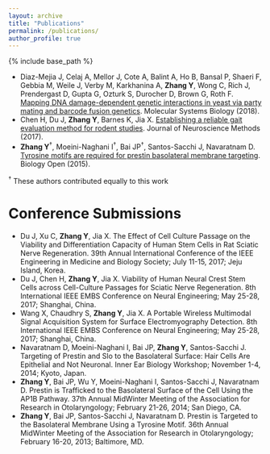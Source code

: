 ```yaml
---
layout: archive
title: "Publications"
permalink: /publications/
author_profile: true
---
```


<!-- You can also find my articles on [my Google Scholar profile](https://scholar.google.com/citations?user=t_DMPeIAAAAJ&hl=en&authuser=1).-->

{% include base_path %}


- Diaz-Mejia J, Celaj A, Mellor J, Cote A, Balint A, Ho B, Bansal P, Shaeri F, Gebbia M, Weile J, Verby M, Karkhanina A, **Zhang Y**, Wong C, Rich J, Prendergast D, Gupta G, Ozturk S, Durocher D, Brown G, Roth F. [Mapping DNA damage-dependent genetic interactions in yeast via party mating and barcode fusion genetics](https://www.embopress.org/doi/full/10.15252/msb.20177985). Molecular Systems Biology (2018).
- Chen H, Du J, **Zhang Y**, Barnes K, Jia X. [Establishing a reliable gait evaluation method for rodent studies](https://www.sciencedirect.com/science/article/pii/S016502701730081X). Journal of Neuroscience Methods (2017). 
- **Zhang Y**<sup>†</sup>, Moeini-Naghani I<sup>†</sup>, Bai JP<sup>†</sup>, Santos-Sacchi J, Navaratnam D. [Tyrosine motifs are required for prestin basolateral membrane targeting](https://bio.biologists.org/content/4/2/197.short). Biology Open (2015).

<sup>†</sup> These authors contributed equally to this work

Conference Submissions
=======

- Du J, Xu C, **Zhang Y**, Jia X. The Effect of Cell Culture Passage on the Viability and Differentiation Capacity of Human Stem Cells in Rat Sciatic Nerve Regeneration. 39th Annual International Conference of the IEEE Engineering in Medicine and Biology Society; July 11-15, 2017; Jeju Island, Korea.
- Du J, Chen H, **Zhang Y**, Jia X. Viability of Human Neural Crest Stem Cells across Cell-Culture Passages for Sciatic Nerve Regeneration. 8th International IEEE EMBS Conference on Neural Engineering; May 25-28, 2017; Shanghai, China. 
- Wang X, Chaudhry S, **Zhang Y**, Jia X. A Portable Wireless Multimodal Signal Acquisition System for Surface Electromyography Detection. 8th International IEEE EMBS Conference on Neural Engineering; May 25-28, 2017; Shanghai, China.
- Navaratnam D, Moeini-Naghani I, Bai JP, **Zhang Y**, Santos-Sacchi J. Targeting of Prestin and Slo to the Basolateral Surface: Hair Cells Are Epithelial and Not Neuronal. Inner Ear Biology Workshop; November 1-4, 2014; Kyoto, Japan.
- **Zhang Y**, Bai JP, Wu Y, Moeini-Naghani I, Santos-Sacchi J, Navaratnam D. Prestin is Trafficked to the Basolateral Surface of the Cell Using the AP1B Pathway. 37th Annual MidWinter Meeting of the Association for Research in Otolaryngology; February 21-26, 2014; San Diego, CA.
- **Zhang Y**, Bai JP, Santos-Sacchi J, Navaratnam D. Prestin is Targeted to the Basolateral Membrane Using a Tyrosine Motif. 36th Annual MidWinter Meeting of the Association for Research in Otolaryngology; February 16-20, 2013; Baltimore, MD.
